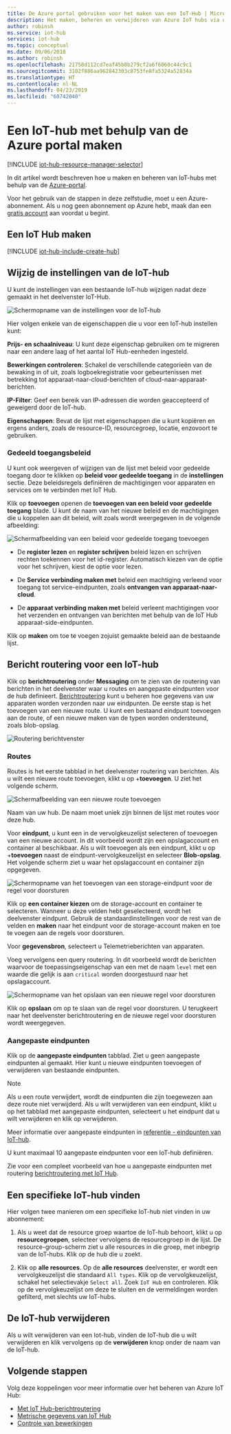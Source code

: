 ```yaml
---
title: De Azure portal gebruiken voor het maken van een IoT-Hub | Microsoft Docs
description: Het maken, beheren en verwijderen van Azure IoT hubs via de Azure-portal. Bevat informatie over Prijscategorieën, schaling, beveiliging en configuratie van berichten.
author: robinsh
ms.service: iot-hub
services: iot-hub
ms.topic: conceptual
ms.date: 09/06/2018
ms.author: robinsh
ms.openlocfilehash: 21758d112cd7eaf45b8b279cf2a6f6060c44c9c1
ms.sourcegitcommit: 3102f886aa962842303c8753fe8fa5324a52834a
ms.translationtype: HT
ms.contentlocale: nl-NL
ms.lasthandoff: 04/23/2019
ms.locfileid: "60742040"
---
```

# <a name="create-an-iot-hub-using-the-azure-portal"></a>Een IoT-hub met behulp van de Azure portal maken

[!INCLUDE [iot-hub-resource-manager-selector](../../includes/iot-hub-resource-manager-selector.md)]

In dit artikel wordt beschreven hoe u maken en beheren van IoT-hubs met behulp van de [Azure-portal](https://portal.azure.com).

Voor het gebruik van de stappen in deze zelfstudie, moet u een Azure-abonnement. Als u nog geen abonnement op Azure hebt, maak dan een [gratis account](https://azure.microsoft.com/free/?WT.mc_id=A261C142F) aan voordat u begint.

## <a name="create-an-iot-hub"></a>Een IoT Hub maken

[!INCLUDE [iot-hub-include-create-hub](../../includes/iot-hub-include-create-hub.md)]

## <a name="change-the-settings-of-the-iot-hub"></a>Wijzig de instellingen van de IoT-hub

U kunt de instellingen van een bestaande IoT-hub wijzigen nadat deze gemaakt in het deelvenster IoT-Hub.

![Schermopname van de instellingen voor de IoT-hub](./media/iot-hub-create-through-portal/iot-hub-settings-panel.png)

Hier volgen enkele van de eigenschappen die u voor een IoT-hub instellen kunt:

**Prijs- en schaalniveau**: U kunt deze eigenschap gebruiken om te migreren naar een andere laag of het aantal IoT Hub-eenheden ingesteld. 

**Bewerkingen controleren**: Schakel de verschillende categorieën van de bewaking in of uit, zoals logboekregistratie voor gebeurtenissen met betrekking tot apparaat-naar-cloud-berichten of cloud-naar-apparaat-berichten.

**IP-Filter**: Geef een bereik van IP-adressen die worden geaccepteerd of geweigerd door de IoT-hub.

**Eigenschappen**: Bevat de lijst met eigenschappen die u kunt kopiëren en ergens anders, zoals de resource-ID, resourcegroep, locatie, enzovoort te gebruiken.

### <a name="shared-access-policies"></a>Gedeeld toegangsbeleid

U kunt ook weergeven of wijzigen van de lijst met beleid voor gedeelde toegang door te klikken op **beleid voor gedeelde toegang** in de **instellingen** sectie. Deze beleidsregels definiëren de machtigingen voor apparaten en services om te verbinden met IoT Hub. 

Klik op **toevoegen** openen de **toevoegen van een beleid voor gedeelde toegang** blade.  U kunt de naam van het nieuwe beleid en de machtigingen die u koppelen aan dit beleid, wilt zoals wordt weergegeven in de volgende afbeelding:

![Schermafbeelding van een beleid voor gedeelde toegang toevoegen](./media/iot-hub-create-through-portal/iot-hub-add-shared-access-policy.png)

* De **register lezen** en **register schrijven** beleid lezen en schrijven rechten toekennen voor het id-register. Automatisch kiezen van de optie voor het schrijven, kiest de optie voor lezen.

* De **Service verbinding maken met** beleid een machtiging verleend voor toegang tot service-eindpunten, zoals **ontvangen van apparaat-naar-cloud**. 

* De **apparaat verbinding maken met** beleid verleent machtigingen voor het verzenden en ontvangen van berichten met behulp van de IoT Hub apparaat-side-eindpunten.

Klik op **maken** om toe te voegen zojuist gemaakte beleid aan de bestaande lijst.

## <a name="message-routing-for-an-iot-hub"></a>Bericht routering voor een IoT-hub

Klik op **berichtroutering** onder **Messaging** om te zien van de routering van berichten in het deelvenster waar u routes en aangepaste eindpunten voor de hub definieert. [Berichtroutering](iot-hub-devguide-messages-d2c.md) kunt u beheren hoe gegevens van uw apparaten worden verzonden naar uw eindpunten. De eerste stap is het toevoegen van een nieuwe route. U kunt een bestaand eindpunt toevoegen aan de route, of een nieuwe maken van de typen worden ondersteund, zoals blob-opslag. 

![Routering berichtvenster](./media/iot-hub-create-through-portal/iot-hub-message-routing.png)

### <a name="routes"></a>Routes

Routes is het eerste tabblad in het deelvenster routering van berichten. Als u wilt een nieuwe route toevoegen, klikt u op +**toevoegen**. U ziet het volgende scherm. 

![Schermafbeelding van een nieuwe route toevoegen](./media/iot-hub-create-through-portal/iot-hub-add-route-storage-endpoint.png)

Naam van uw hub. De naam moet uniek zijn binnen de lijst met routes voor deze hub. 

Voor **eindpunt**, u kunt een in de vervolgkeuzelijst selecteren of toevoegen van een nieuwe account. In dit voorbeeld wordt zijn een opslagaccount en container al beschikbaar. Als u wilt toevoegen als een eindpunt, klikt u op +**toevoegen** naast de eindpunt-vervolgkeuzelijst en selecteer **Blob-opslag**. Het volgende scherm ziet u waar het opslagaccount en container zijn opgegeven.

![Schermopname van het toevoegen van een storage-eindpunt voor de regel voor doorsturen](./media/iot-hub-create-through-portal/iot-hub-routing-add-storage-endpoint.png)

Klik op **een container kiezen** om de storage-account en container te selecteren. Wanneer u deze velden hebt geselecteerd, wordt het deelvenster eindpunt. Gebruik de standaardinstellingen voor de rest van de velden en **maken** naar het eindpunt voor de storage-account maken en toe te voegen aan de regels voor doorsturen.

Voor **gegevensbron**, selecteert u Telemetrieberichten van apparaten. 

Voeg vervolgens een query routering. In dit voorbeeld wordt de berichten waarvoor de toepassingseigenschap van een met de naam `level` met een waarde die gelijk is aan `critical` worden doorgestuurd naar het opslagaccount.

![Schermopname van het opslaan van een nieuwe regel voor doorsturen](./media/iot-hub-create-through-portal/iot-hub-add-route.png)

Klik op **opslaan** om op te slaan van de regel voor doorsturen. U terugkeert naar het deelvenster berichtroutering en de nieuwe regel voor doorsturen wordt weergegeven.

### <a name="custom-endpoints"></a>Aangepaste eindpunten

Klik op de **aangepaste eindpunten** tabblad. Ziet u geen aangepaste eindpunten al gemaakt. Hier kunt u nieuwe eindpunten toevoegen of verwijderen van bestaande eindpunten. 

> [!NOTE]
> Als u een route verwijdert, wordt de eindpunten die zijn toegewezen aan deze route niet verwijderd. Als u wilt verwijderen van een eindpunt, klikt u op het tabblad met aangepaste eindpunten, selecteert u het eindpunt dat u wilt verwijderen en klik op verwijderen.
>

Meer informatie over aangepaste eindpunten in [referentie - eindpunten van IoT-hub](iot-hub-devguide-endpoints.md).

U kunt maximaal 10 aangepaste eindpunten voor een IoT-hub definiëren. 

Zie voor een compleet voorbeeld van hoe u aangepaste eindpunten met routering [berichtroutering met IoT Hub](tutorial-routing.md).

## <a name="find-a-specific-iot-hub"></a>Een specifieke IoT-hub vinden

Hier volgen twee manieren om een specifieke IoT-hub niet vinden in uw abonnement:

1. Als u weet dat de resource groep waartoe de IoT-hub behoort, klikt u op **resourcegroepen**, selecteer vervolgens de resourcegroep in de lijst. De resource-group-scherm ziet u alle resources in die groep, met inbegrip van de IoT-hubs. Klik op de hub die u zoekt.

2. Klik op **alle resources**. Op de **alle resources** deelvenster, er wordt een vervolgkeuzelijst die standaard `All types`. Klik op de vervolgkeuzelijst, schakel het selectievakje `Select all`. Zoek `IoT Hub` en controleren. Klik op de vervolgkeuzelijst om deze te sluiten en de vermeldingen worden gefilterd, met slechts uw IoT-hubs.

## <a name="delete-the-iot-hub"></a>De IoT-hub verwijderen

Als u wilt verwijderen van een Iot-hub, vinden de IoT-hub die u wilt verwijderen en klik vervolgens op de **verwijderen** knop onder de naam van de IoT-hub.

## <a name="next-steps"></a>Volgende stappen

Volg deze koppelingen voor meer informatie over het beheren van Azure IoT Hub:

* [Met IoT Hub-berichtroutering](tutorial-routing.md)
* [Metrische gegevens van IoT Hub](iot-hub-metrics.md)
* [Controle van bewerkingen](iot-hub-operations-monitoring.md)